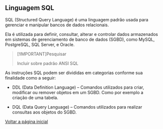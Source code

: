 ## Linguagem SQL

SQL (Structured Query Language) é uma linguagem padrão usada para gerenciar e manipular bancos de dados relacionais.

Ela é utilizada para definir, consultar, alterar e controlar dados armazenados em sistemas de gerenciamento de banco de dados (SGBD), como MySQL, PostgreSQL, SQL Server, e Oracle.

>[!IMPORTANT]Pesquisar
>
>Incluir sobre padrão ANSI SQL

As instruções SQL podem ser divididas em categorias conforme sua finalidade como a seguir:

- DDL (Data Definition Language) – Comandos utilizados para criar, modificar ou remover objetos em um SGBD. Como por exemplo a criação de uma tabela.

- DQL (Data Query Language) – Comandos utilizados para realizar consultas aos objetos do SGBD.

[Voltar a página inicial](../../../README.md)
